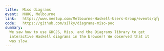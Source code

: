 ```yaml
---
title:  Miso diagrams
event:  MHUG, Melbourne
link:   https://www.meetup.com/Melbourne-Haskell-Users-Group/events/qfptslyzcbpc/
code:   https://github.com/silky/diagrams-miso-poc
summary:
  We saw how to use GHCJS, Miso, and the Diagrams library to get
  interactive Haskell diagrams in the browser! We observed that it
  was slow.
---
```


